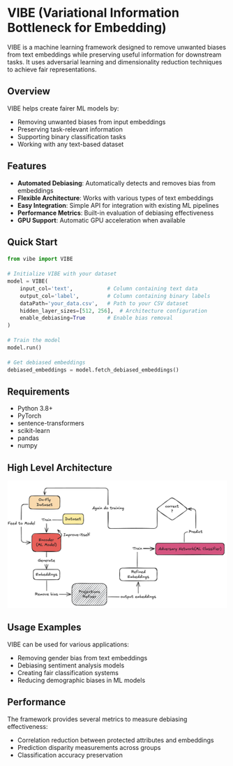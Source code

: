 # VIBE (Variational Information Bottleneck for Embedding)

VIBE is a machine learning framework designed to remove unwanted biases from text embeddings while preserving useful information for downstream tasks. It uses adversarial learning and dimensionality reduction techniques to achieve fair representations.

## Overview

VIBE helps create fairer ML models by:
- Removing unwanted biases from input embeddings
- Preserving task-relevant information
- Supporting binary classification tasks
- Working with any text-based dataset

## Features

- **Automated Debiasing**: Automatically detects and removes bias from embeddings
- **Flexible Architecture**: Works with various types of text embeddings
- **Easy Integration**: Simple API for integration with existing ML pipelines
- **Performance Metrics**: Built-in evaluation of debiasing effectiveness
- **GPU Support**: Automatic GPU acceleration when available

## Quick Start

```python
from vibe import VIBE

# Initialize VIBE with your dataset
model = VIBE(
    input_col='text',           # Column containing text data
    output_col='label',         # Column containing binary labels
    dataPath='your_data.csv',   # Path to your CSV dataset
    hidden_layer_sizes=[512, 256],  # Architecture configuration
    enable_debiasing=True       # Enable bias removal
)

# Train the model
model.run()

# Get debiased embeddings
debiased_embeddings = model.fetch_debiased_embeddings()
```

## Requirements

- Python 3.8+
- PyTorch
- sentence-transformers
- scikit-learn
- pandas
- numpy

## High Level Architecture
<img title="High level flow" alt="High Level Diagram" src="./HLD.png">

## Usage Examples

VIBE can be used for various applications:
- Removing gender bias from text embeddings
- Debiasing sentiment analysis models
- Creating fair classification systems
- Reducing demographic biases in ML models

## Performance

The framework provides several metrics to measure debiasing effectiveness:
- Correlation reduction between protected attributes and embeddings
- Prediction disparity measurements across groups
- Classification accuracy preservation
